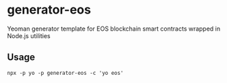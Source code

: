 # generator-eos
Yeoman generator template for EOS blockchain smart contracts wrapped in Node.js utilities

## Usage

```
npx -p yo -p generator-eos -c 'yo eos'
```
